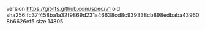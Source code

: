 version https://git-lfs.github.com/spec/v1
oid sha256:fc37f458ba1a32f9869d231a46638cd8c939338cb898edbaba439608b6626ef5
size 14805
